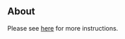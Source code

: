 ## About

Please see [here](https://www.phy.bnl.gov/~chao/uboone/publications/ub-pub-ins.html) for more instructions.

